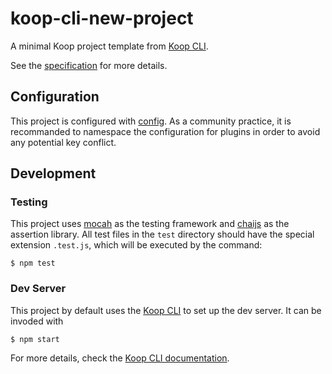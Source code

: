 # koop-cli-new-project

A minimal Koop project template from [Koop CLI](https://github.com/koopjs/koop-cli).

See the [specification](https://koopjs.github.io/docs/usage/koop-core) for more details.

## Configuration

This project is configured with [config](https://www.npmjs.com/package/config). As a community practice, it is recommanded to namespace the configuration for plugins in order to avoid any potential key conflict.

## Development

### Testing

This project uses [mocah](https://www.npmjs.com/package/mocha) as the testing framework and [chaijs](https://www.chaijs.com/) as the assertion library. All test files in the `test` directory should have the special extension `.test.js`, which will be executed by the command:

```
$ npm test
```

### Dev Server

This project by default uses the [Koop CLI](https://github.com/koopjs/koop-cli) to set up the dev server. It can be invoded with

```
$ npm start
```

For more details, check the [Koop CLI documentation](https://github.com/koopjs/koop-cli/blob/master/README.md).
